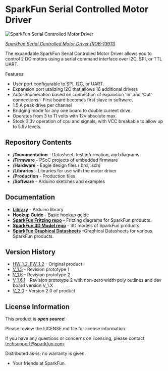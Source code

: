 SparkFun Serial Controlled Motor Driver
=======================================

![SparkFun Serial Controlled Motor Driver](https://cdn.sparkfun.com/assets/parts/1/1/5/7/6/13911-01.jpg)

[*SparkFun Serial Controlled Motor Driver (ROB-13911)*](https://www.sparkfun.com/products/13911)

The expandable SparkFun Serial Controlled Motor Driver allows you to control 2 DC motors using a serial command interface over I2C, SPI, or TTL UART. 

Features:
* User port configurable to SPI, I2C, or UART.
* Expansion port utalizing I2C that allows 16 additional drivers
* Auto-enumeration based on connection of expansion 'In' and 'Out' connections - First board becomes first slave in software.
* 1.5 A peak drive per channel
* Bridging mode for any one board to double current drive.
* Operates from 3 to 11 volts with 12v absolute max.
* Stock 3.3v operation of cpu and signals, with VCC breakable to allow up to 5.5v levels.

Repository Contents
-------------------
* **/Documentation** - Datasheet, test information, and diagrams
* **/Firmware** - PSoC projects of embedded firmware
* **/Hardware** - Eagle design files (.brd, .sch)
* **/Libraries** - Libraries for use with the motor driver
* **/Production** - Production files
* **/Software** - Arduino sketches and examples

Documentation
--------------
* **[Library](https://github.com/sparkfun/SparkFun_Serial_Controlled_Motor_Driver_Arduino_Library)** - Arduino library
* **[Hookup Guide](https://learn.sparkfun.com/tutorials/serial-controlled-motor-driver-hookup-guide)** - Basic hookup guide
* **[SparkFun Fritzing repo](https://github.com/sparkfun/Fritzing_Parts)** - Fritzing diagrams for SparkFun products.
* **[SparkFun 3D Model repo](https://github.com/sparkfun/3D_Models)** - 3D models of SparkFun products. 
* **[SparkFun Graphical Datasheets](https://github.com/sparkfun/Graphical_Datasheets)** -Graphical Datasheets for various SparkFun products.


Version History
---------------
* [HW_1.2_FW_1.2](https://github.com/sparkfun/Serial_Controlled_Motor_Driver/tree/HW_1.2_FW_1.2) - Original product
* [V_1.5](https://github.com/sparkfun/Serial_Controlled_Motor_Driver/tree/V_1.5) - Revision prototype 1
* [V_1.6](https://github.com/sparkfun/Serial_Controlled_Motor_Driver/tree/V_1.6) - Revision prototype 2
* [V_1.6.1](https://github.com/sparkfun/Serial_Controlled_Motor_Driver/tree/V_1.6.1) - Revision prototype 2 with non-zero width poly outlines and dev board version V_1.X
* [V_2.0](https://github.com/sparkfun/Serial_Controlled_Motor_Driver/tree/V_2.0) - Version 2.0 of product

License Information
-------------------

This product is _**open source**_! 

Please review the LICENSE.md file for license information. 

If you have any questions or concerns on licensing, please contact techsupport@sparkfun.com.

Distributed as-is; no warranty is given.

- Your friends at SparkFun.